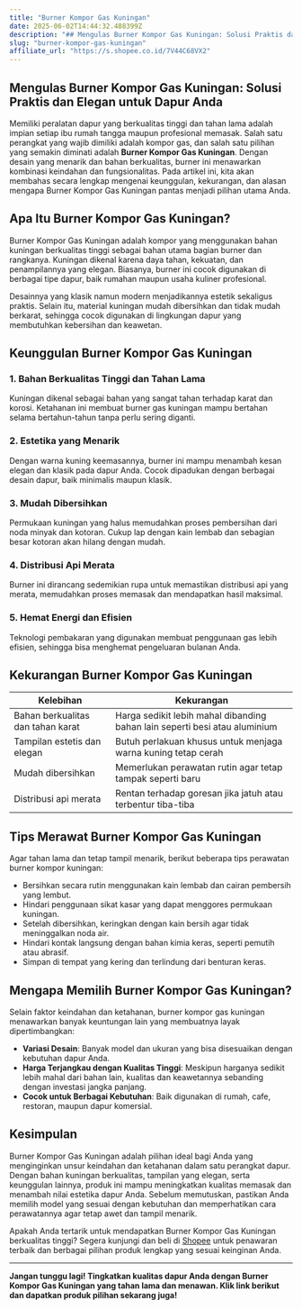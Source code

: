 ```yaml
---
title: "Burner Kompor Gas Kuningan"
date: 2025-06-02T14:44:32.488399Z
description: "## Mengulas Burner Kompor Gas Kuningan: Solusi Praktis dan Elegan untuk Dapur Anda..."
slug: "burner-kompor-gas-kuningan"
affiliate_url: "https://s.shopee.co.id/7V44C68VX2"
---
```

## Mengulas Burner Kompor Gas Kuningan: Solusi Praktis dan Elegan untuk Dapur Anda

Memiliki peralatan dapur yang berkualitas tinggi dan tahan lama adalah impian setiap ibu rumah tangga maupun profesional memasak. Salah satu perangkat yang wajib dimiliki adalah kompor gas, dan salah satu pilihan yang semakin diminati adalah **Burner Kompor Gas Kuningan**. Dengan desain yang menarik dan bahan berkualitas, burner ini menawarkan kombinasi keindahan dan fungsionalitas. Pada artikel ini, kita akan membahas secara lengkap mengenai keunggulan, kekurangan, dan alasan mengapa Burner Kompor Gas Kuningan pantas menjadi pilihan utama Anda.

## Apa Itu Burner Kompor Gas Kuningan?

Burner Kompor Gas Kuningan adalah kompor yang menggunakan bahan kuningan berkualitas tinggi sebagai bahan utama bagian burner dan rangkanya. Kuningan dikenal karena daya tahan, kekuatan, dan penampilannya yang elegan. Biasanya, burner ini cocok digunakan di berbagai tipe dapur, baik rumahan maupun usaha kuliner profesional.

Desainnya yang klasik namun modern menjadikannya estetik sekaligus praktis. Selain itu, material kuningan mudah dibersihkan dan tidak mudah berkarat, sehingga cocok digunakan di lingkungan dapur yang membutuhkan kebersihan dan keawetan.

## Keunggulan Burner Kompor Gas Kuningan

### 1. Bahan Berkualitas Tinggi dan Tahan Lama
Kuningan dikenal sebagai bahan yang sangat tahan terhadap karat dan korosi. Ketahanan ini membuat burner gas kuningan mampu bertahan selama bertahun-tahun tanpa perlu sering diganti.

### 2. Estetika yang Menarik
Dengan warna kuning keemasannya, burner ini mampu menambah kesan elegan dan klasik pada dapur Anda. Cocok dipadukan dengan berbagai desain dapur, baik minimalis maupun klasik.

### 3. Mudah Dibersihkan
Permukaan kuningan yang halus memudahkan proses pembersihan dari noda minyak dan kotoran. Cukup lap dengan kain lembab dan sebagian besar kotoran akan hilang dengan mudah.

### 4. Distribusi Api Merata
Burner ini dirancang sedemikian rupa untuk memastikan distribusi api yang merata, memudahkan proses memasak dan mendapatkan hasil maksimal.

### 5. Hemat Energi dan Efisien
Teknologi pembakaran yang digunakan membuat penggunaan gas lebih efisien, sehingga bisa menghemat pengeluaran bulanan Anda.

## Kekurangan Burner Kompor Gas Kuningan

| Kelebihan | Kekurangan |
|------------|--------------|
| Bahan berkualitas dan tahan karat | Harga sedikit lebih mahal dibanding bahan lain seperti besi atau aluminium |
| Tampilan estetis dan elegan | Butuh perlakuan khusus untuk menjaga warna kuning tetap cerah |
| Mudah dibersihkan | Memerlukan perawatan rutin agar tetap tampak seperti baru |
| Distribusi api merata | Rentan terhadap goresan jika jatuh atau terbentur tiba-tiba |

## Tips Merawat Burner Kompor Gas Kuningan

Agar tahan lama dan tetap tampil menarik, berikut beberapa tips perawatan burner kompor kuningan:

- Bersihkan secara rutin menggunakan kain lembab dan cairan pembersih yang lembut.
- Hindari penggunaan sikat kasar yang dapat menggores permukaan kuningan.
- Setelah dibersihkan, keringkan dengan kain bersih agar tidak meninggalkan noda air.
- Hindari kontak langsung dengan bahan kimia keras, seperti pemutih atau abrasif.
- Simpan di tempat yang kering dan terlindung dari benturan keras.

## Mengapa Memilih Burner Kompor Gas Kuningan?

Selain faktor keindahan dan ketahanan, burner kompor gas kuningan menawarkan banyak keuntungan lain yang membuatnya layak dipertimbangkan:

- **Variasi Desain**: Banyak model dan ukuran yang bisa disesuaikan dengan kebutuhan dapur Anda.
- **Harga Terjangkau dengan Kualitas Tinggi**: Meskipun harganya sedikit lebih mahal dari bahan lain, kualitas dan keawetannya sebanding dengan investasi jangka panjang.
- **Cocok untuk Berbagai Kebutuhan**: Baik digunakan di rumah, cafe, restoran, maupun dapur komersial.

## Kesimpulan

Burner Kompor Gas Kuningan adalah pilihan ideal bagi Anda yang menginginkan unsur keindahan dan ketahanan dalam satu perangkat dapur. Dengan bahan kuningan berkualitas, tampilan yang elegan, serta keunggulan lainnya, produk ini mampu meningkatkan kualitas memasak dan menambah nilai estetika dapur Anda. Sebelum memutuskan, pastikan Anda memilih model yang sesuai dengan kebutuhan dan memperhatikan cara perawatannya agar tetap awet dan tampil menarik.

Apakah Anda tertarik untuk mendapatkan Burner Kompor Gas Kuningan berkualitas tinggi? Segera kunjungi dan beli di [Shopee](https://s.shopee.co.id/7V44C68VX2) untuk penawaran terbaik dan berbagai pilihan produk lengkap yang sesuai keinginan Anda.

---

**Jangan tunggu lagi! Tingkatkan kualitas dapur Anda dengan Burner Kompor Gas Kuningan yang tahan lama dan menawan. Klik link berikut dan dapatkan produk pilihan sekarang juga!**
